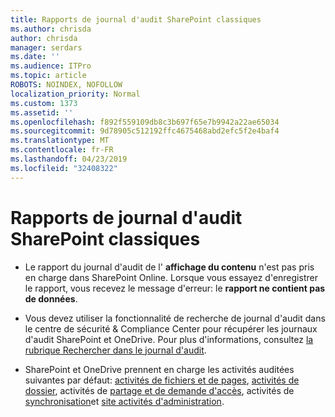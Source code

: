 ```yaml
---
title: Rapports de journal d'audit SharePoint classiques
ms.author: chrisda
author: chrisda
manager: serdars
ms.date: ''
ms.audience: ITPro
ms.topic: article
ROBOTS: NOINDEX, NOFOLLOW
localization_priority: Normal
ms.custom: 1373
ms.assetid: ''
ms.openlocfilehash: f892f559109db8c3b697f65e7b9942a22ae65034
ms.sourcegitcommit: 9d78905c512192ffc4675468abd2efc5f2e4baf4
ms.translationtype: MT
ms.contentlocale: fr-FR
ms.lasthandoff: 04/23/2019
ms.locfileid: "32408322"
---
```

# <a name="classic-sharepoint-audit-log-reports"></a>Rapports de journal d'audit SharePoint classiques

- Le rapport du journal d'audit de l' **affichage du contenu** n'est pas pris en charge dans SharePoint Online. Lorsque vous essayez d'enregistrer le rapport, vous recevez le message d'erreur: le **rapport ne contient pas de données**.

- Vous devez utiliser la fonctionnalité de recherche de journal d'audit dans le centre de sécurité & Compliance Center pour récupérer les journaux d'audit SharePoint et OneDrive. Pour plus d'informations, consultez [la rubrique Rechercher dans le journal d'audit](https://docs.microsoft.com/office365/securitycompliance/search-the-audit-log-in-security-and-compliance#search-the-audit-log).

- SharePoint et OneDrive prennent en charge les activités auditées suivantes par défaut: [activités de fichiers et de pages](https://docs.microsoft.com/office365/securitycompliance/search-the-audit-log-in-security-and-compliance#file-and-page-activities), [activités de dossier](https://docs.microsoft.com/office365/securitycompliance/search-the-audit-log-in-security-and-compliance#folder-activities), activités de [partage et de demande d'accès](https://docs.microsoft.com/office365/securitycompliance/search-the-audit-log-in-security-and-compliance#sharing-and-access-request-activities), activités de [synchronisation](https://docs.microsoft.com/office365/securitycompliance/search-the-audit-log-in-security-and-compliance#synchronization-activities)et [site activités d'administration](https://docs.microsoft.com/office365/securitycompliance/search-the-audit-log-in-security-and-compliance#site-administration-activities).
